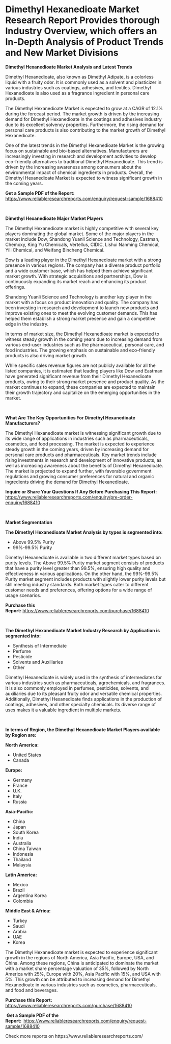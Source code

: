 <p><h1>Dimethyl Hexanedioate Market Research Report Provides thorough Industry Overview, which offers an In-Depth Analysis of Product Trends and New Market Divisions</h1></p><p><strong>Dimethyl Hexanedioate Market Analysis and Latest Trends</strong></p>
<p><p>Dimethyl Hexanedioate, also known as Dimethyl Adipate, is a colorless liquid with a fruity odor. It is commonly used as a solvent and plasticizer in various industries such as coatings, adhesives, and textiles. Dimethyl Hexanedioate is also used as a fragrance ingredient in personal care products.</p><p>The Dimethyl Hexanedioate Market is expected to grow at a CAGR of 12.1% during the forecast period. The market growth is driven by the increasing demand for Dimethyl Hexanedioate in the coatings and adhesives industry due to its excellent solvency properties. Furthermore, the rising demand for personal care products is also contributing to the market growth of Dimethyl Hexanedioate.</p><p>One of the latest trends in the Dimethyl Hexanedioate Market is the growing focus on sustainable and bio-based alternatives. Manufacturers are increasingly investing in research and development activities to develop eco-friendly alternatives to traditional Dimethyl Hexanedioate. This trend is driven by the increasing awareness among consumers about the environmental impact of chemical ingredients in products. Overall, the Dimethyl Hexanedioate Market is expected to witness significant growth in the coming years.</p></p>
<p><strong>Get a Sample PDF of the Report:&nbsp;</strong> <a href="https://www.reliableresearchreports.com/enquiry/request-sample/1688410">https://www.reliableresearchreports.com/enquiry/request-sample/1688410</a></p>
<p>&nbsp;</p>
<p><strong>Dimethyl Hexanedioate Major Market Players</strong></p>
<p><p>The Dimethyl Hexanedioate market is highly competitive with several key players dominating the global market. Some of the major players in the market include Dow, Shandong Yuanli Science and Technology, Eastman, Chemoxy, King Yu Chemicals, Vertellus, CIDIC, Lishui Nanming Chemical, Yili Chemical, and Weifang Bincheng Chemical.</p><p>Dow is a leading player in the Dimethyl Hexanedioate market with a strong presence in various regions. The company has a diverse product portfolio and a wide customer base, which has helped them achieve significant market growth. With strategic acquisitions and partnerships, Dow is continuously expanding its market reach and enhancing its product offerings.</p><p>Shandong Yuanli Science and Technology is another key player in the market with a focus on product innovation and quality. The company has been investing in research and development to launch new products and improve existing ones to meet the evolving customer demands. This has helped them establish a strong market presence and gain a competitive edge in the industry.</p><p>In terms of market size, the Dimethyl Hexanedioate market is expected to witness steady growth in the coming years due to increasing demand from various end-user industries such as the pharmaceutical, personal care, and food industries. The growing emphasis on sustainable and eco-friendly products is also driving market growth.</p><p>While specific sales revenue figures are not publicly available for all the listed companies, it is estimated that leading players like Dow and Eastman have generated significant revenue from their Dimethyl Hexanedioate products, owing to their strong market presence and product quality. As the market continues to expand, these companies are expected to maintain their growth trajectory and capitalize on the emerging opportunities in the market.</p></p>
<p>&nbsp;</p>
<p><strong>What Are The Key Opportunities For Dimethyl Hexanedioate Manufacturers?</strong></p>
<p><p>The Dimethyl Hexanedioate market is witnessing significant growth due to its wide range of applications in industries such as pharmaceuticals, cosmetics, and food processing. The market is expected to experience steady growth in the coming years, driven by increasing demand for personal care products and pharmaceuticals. Key market trends include rising investments in research and development of innovative products, as well as increasing awareness about the benefits of Dimethyl Hexanedioate. The market is projected to expand further, with favorable government regulations and growing consumer preferences for natural and organic ingredients driving the demand for Dimethyl Hexanedioate.</p></p>
<p><strong>Inquire or Share Your Questions If Any Before Purchasing This Report:</strong> <a href="https://www.reliableresearchreports.com/enquiry/pre-order-enquiry/1688410">https://www.reliableresearchreports.com/enquiry/pre-order-enquiry/1688410</a></p>
<p>&nbsp;</p>
<p><strong>Market Segmentation</strong></p>
<p><strong>The Dimethyl Hexanedioate Market Analysis by types is segmented into:</strong></p>
<p><ul><li>Above 99.5% Purity</li><li>99%-99.5% Purity</li></ul></p>
<p><p>Dimethyl Hexanedioate is available in two different market types based on purity levels. The Above 99.5% Purity market segment consists of products that have a purity level greater than 99.5%, ensuring high quality and effectiveness in various applications. On the other hand, the 99%-99.5% Purity market segment includes products with slightly lower purity levels but still meeting industry standards. Both market types cater to different customer needs and preferences, offering options for a wide range of usage scenarios.</p></p>
<p><strong>Purchase this Report:&nbsp;</strong><a href="https://www.reliableresearchreports.com/purchase/1688410">https://www.reliableresearchreports.com/purchase/1688410</a></p>
<p>&nbsp;</p>
<p><strong>The Dimethyl Hexanedioate Market Industry Research by Application is segmented into:</strong></p>
<p><ul><li>Synthesis of Intermediate</li><li>Perfume</li><li>Pesticide</li><li>Solvents and Auxiliaries</li><li>Other</li></ul></p>
<p><p>Dimethyl Hexanedioate is widely used in the synthesis of intermediates for various industries such as pharmaceuticals, agrochemicals, and fragrances. It is also commonly employed in perfumes, pesticides, solvents, and auxiliaries due to its pleasant fruity odor and versatile chemical properties. Additionally, Dimethyl Hexanedioate finds applications in the production of coatings, adhesives, and other specialty chemicals. Its diverse range of uses makes it a valuable ingredient in multiple markets.</p></p>
<p>&nbsp;</p>
<p><strong>In terms of Region, the Dimethyl Hexanedioate Market Players available by Region are:</strong></p>
<p>
    <p> <strong> North America: </strong>
        <ul>
            <li>United States</li>
            <li>Canada</li>
        </ul>
        </p> 
    <p> <strong> Europe: </strong>
        <ul>
            <li>Germany</li>
            <li>France</li>
            <li>U.K.</li>
            <li>Italy</li>
            <li>Russia</li>
        </ul>
        </p> 
    <p> <strong> Asia-Pacific: </strong>
        <ul>
            <li>China</li>
            <li>Japan</li>
            <li>South Korea</li>
            <li>India</li>
            <li>Australia</li>
            <li>China Taiwan</li>
            <li>Indonesia</li>
            <li>Thailand</li>
            <li>Malaysia</li>
        </ul>
        </p> 
    <p> <strong> Latin America: </strong>
        <ul>
            <li>Mexico</li>
            <li>Brazil</li>
            <li>Argentina Korea</li>
            <li>Colombia</li>
        </ul>
        </p> 
    <p> <strong> Middle East & Africa: </strong>
        <ul>
            <li>Turkey</li>
            <li>Saudi</li>
            <li>Arabia</li>
            <li>UAE</li>
            <li>Korea</li>
        </ul>
    </p>
    </p>
<p><p>The Dimethyl Hexanedioate market is expected to experience significant growth in the regions of North America, Asia Pacific, Europe, USA, and China. Among these regions, China is anticipated to dominate the market with a market share percentage valuation of 35%, followed by North America with 25%, Europe with 20%, Asia Pacific with 15%, and USA with 5%. This growth can be attributed to increasing demand for Dimethyl Hexanedioate in various industries such as cosmetics, pharmaceuticals, and food and beverages.</p></p>
<p><strong>Purchase this Report: </strong><a href="https://www.reliableresearchreports.com/purchase/1688410">https://www.reliableresearchreports.com/purchase/1688410</a></p>
<p>&nbsp;<strong>Get a Sample PDF of the Report:&nbsp;&nbsp;</strong><a href="https://www.reliableresearchreports.com/enquiry/request-sample/1688410">https://www.reliableresearchreports.com/enquiry/request-sample/1688410</a></p>
<p><strong></strong></p>
<p>Check more reports on https://www.reliableresearchreports.com/</p>